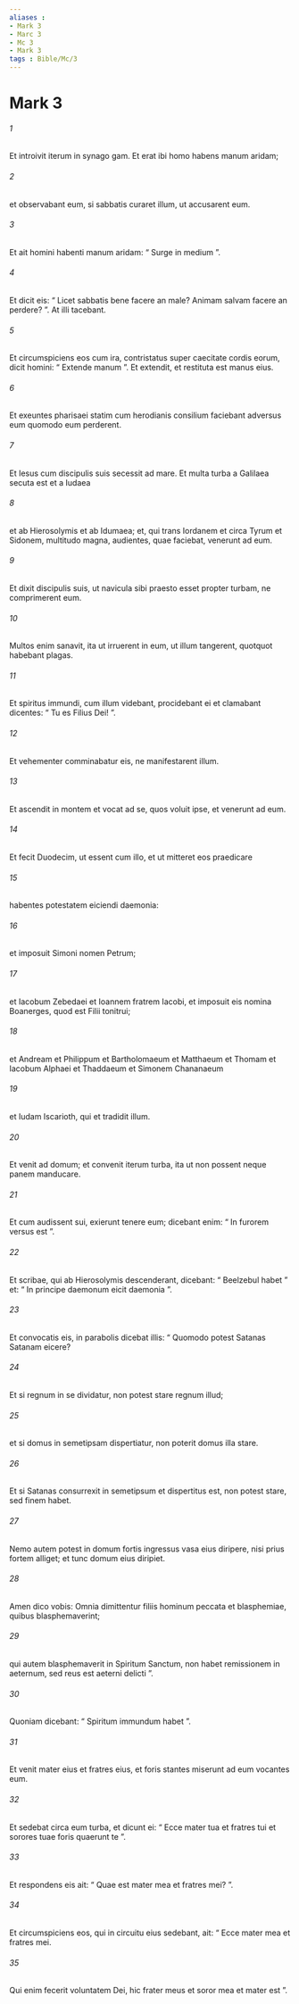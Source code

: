 ```yaml
---
aliases : 
- Mark 3
- Marc 3
- Mc 3
- Mark 3
tags : Bible/Mc/3
---
```


# Mark 3

###### 1
Et introivit iterum in synago gam. Et erat ibi homo habens manum aridam; 
###### 2
et observabant eum, si sabbatis curaret illum, ut accusarent eum. 
###### 3
Et ait homini habenti manum aridam: “ Surge in medium ”. 
###### 4
Et dicit eis: “ Licet sabbatis bene facere an male? Animam salvam facere an perdere? ”. At illi tacebant. 
###### 5
Et circumspiciens eos cum ira, contristatus super caecitate cordis eorum, dicit homini: “ Extende manum ”. Et extendit, et restituta est manus eius. 
###### 6
Et exeuntes pharisaei statim cum herodianis consilium faciebant adversus eum quomodo eum perderent.
###### 7
Et Iesus cum discipulis suis secessit ad mare. Et multa turba a Galilaea secuta est et a Iudaea 
###### 8
et ab Hierosolymis et ab Idumaea; et, qui trans Iordanem et circa Tyrum et Sidonem, multitudo magna, audientes, quae faciebat, venerunt ad eum. 
###### 9
Et dixit discipulis suis, ut navicula sibi praesto esset propter turbam, ne comprimerent eum.
###### 10
Multos enim sanavit, ita ut irruerent in eum, ut illum tangerent, quotquot habebant plagas. 
###### 11
Et spiritus immundi, cum illum videbant, procidebant ei et clamabant dicentes: “ Tu es Filius Dei! ”. 
###### 12
Et vehementer comminabatur eis, ne manifestarent illum.
###### 13
Et ascendit in montem et vocat ad se, quos voluit ipse, et venerunt ad eum. 
###### 14
Et fecit Duodecim, ut essent cum illo, et ut mitteret eos praedicare 
###### 15
habentes potestatem eiciendi daemonia: 
###### 16
et imposuit Simoni nomen Petrum; 
###### 17
et Iacobum Zebedaei et Ioannem fratrem Iacobi, et imposuit eis nomina Boanerges, quod est Filii tonitrui; 
###### 18
et Andream et Philippum et Bartholomaeum et Matthaeum et Thomam et Iacobum Alphaei et Thaddaeum et Simonem Chananaeum 
###### 19
et Iudam Iscarioth, qui et tradidit illum.
###### 20
Et venit ad domum; et convenit iterum turba, ita ut non possent neque panem manducare. 
###### 21
Et cum audissent sui, exierunt tenere eum; dicebant enim: “ In furorem versus est ”.
###### 22
Et scribae, qui ab Hierosolymis descenderant, dicebant: “ Beelzebul habet ” et: “ In principe daemonum eicit daemonia ”. 
###### 23
Et convocatis eis, in parabolis dicebat illis: “ Quomodo potest Satanas Satanam eicere? 
###### 24
Et si regnum in se dividatur, non potest stare regnum illud; 
###### 25
et si domus in semetipsam dispertiatur, non poterit domus illa stare. 
###### 26
Et si Satanas consurrexit in semetipsum et dispertitus est, non potest stare, sed finem habet. 
###### 27
Nemo autem potest in domum fortis ingressus vasa eius diripere, nisi prius fortem alliget; et tunc domum eius diripiet. 
###### 28
Amen dico vobis: Omnia dimittentur filiis hominum peccata et blasphemiae, quibus blasphemaverint; 
###### 29
qui autem blasphemaverit in Spiritum Sanctum, non habet remissionem in aeternum, sed reus est aeterni delicti ”. 
###### 30
Quoniam dicebant: “ Spiritum immundum habet ”.
###### 31
Et venit mater eius et fratres eius, et foris stantes miserunt ad eum vocantes eum. 
###### 32
Et sedebat circa eum turba, et dicunt ei: “ Ecce mater tua et fratres tui et sorores tuae foris quaerunt te ”. 
###### 33
Et respondens eis ait: “ Quae est mater mea et fratres mei? ”. 
###### 34
Et circumspiciens eos, qui in circuitu eius sedebant, ait: “ Ecce mater mea et fratres mei. 
###### 35
Qui enim fecerit voluntatem Dei, hic frater meus et soror mea et mater est ”.
